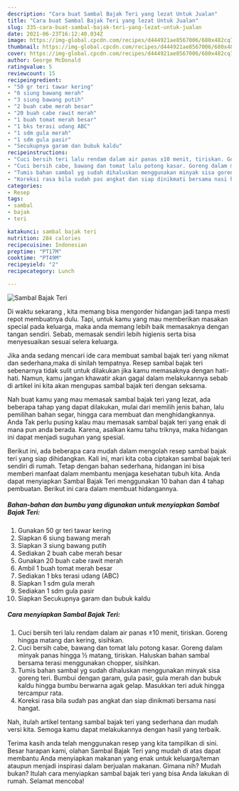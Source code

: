 ```yaml
---
description: "Cara buat Sambal Bajak Teri yang lezat Untuk Jualan"
title: "Cara buat Sambal Bajak Teri yang lezat Untuk Jualan"
slug: 335-cara-buat-sambal-bajak-teri-yang-lezat-untuk-jualan
date: 2021-06-23T16:12:40.034Z
image: https://img-global.cpcdn.com/recipes/d444921ae8567006/680x482cq70/sambal-bajak-teri-foto-resep-utama.jpg
thumbnail: https://img-global.cpcdn.com/recipes/d444921ae8567006/680x482cq70/sambal-bajak-teri-foto-resep-utama.jpg
cover: https://img-global.cpcdn.com/recipes/d444921ae8567006/680x482cq70/sambal-bajak-teri-foto-resep-utama.jpg
author: George McDonald
ratingvalue: 5
reviewcount: 15
recipeingredient:
- "50 gr teri tawar kering"
- "6 siung bawang merah"
- "3 siung bawang putih"
- "2 buah cabe merah besar"
- "20 buah cabe rawit merah"
- "1 buah tomat merah besar"
- "1 bks terasi udang ABC"
- "1 sdm gula merah"
- "1 sdm gula pasir"
- "Secukupnya garam dan bubuk kaldu"
recipeinstructions:
- "Cuci bersih teri lalu rendam dalam air panas ±10 menit, tiriskan. Goreng hingga matang dan kering, sisihkan."
- "Cuci bersih cabe, bawang dan tomat lalu potong kasar. Goreng dalam minyak panas hingga ½ matang, tiriskan. Haluskan bahan sambal bersama terasi menggunakan chopper, sisihkan."
- "Tumis bahan sambal yg sudah dihaluskan menggunakan minyak sisa goreng teri. Bumbui dengan garam, gula pasir, gula merah dan bubuk kaldu hingga bumbu berwarna agak gelap. Masukkan teri aduk hingga tercampur rata."
- "Koreksi rasa bila sudah pas angkat dan siap dinikmati bersama nasi hangat."
categories:
- Resep
tags:
- sambal
- bajak
- teri

katakunci: sambal bajak teri 
nutrition: 284 calories
recipecuisine: Indonesian
preptime: "PT17M"
cooktime: "PT49M"
recipeyield: "2"
recipecategory: Lunch

---
```



![Sambal Bajak Teri](https://img-global.cpcdn.com/recipes/d444921ae8567006/680x482cq70/sambal-bajak-teri-foto-resep-utama.jpg)

Di waktu  sekarang , kita memang bisa mengorder hidangan jadi tanpa mesti repot membuatnya dulu. Tapi, untuk kamu yang mau memberikan masakan special pada keluarga, maka anda memang lebih baik memasaknya dengan tangan sendiri. Sebab, memasak sendiri lebih higienis serta bisa menyesuaikan sesuai selera keluarga.

Jika anda sedang mencari ide cara membuat sambal bajak teri yang nikmat dan sederhana,maka di sinilah tempatnya. Resep sambal bajak teri  sebenarnya tidak sulit untuk dilakukan jika kamu memasaknya dengan hati-hati. Namun, kamu jangan khawatir akan gagal dalam melakukannya 
sebab di artikel ini kita akan mengupas sambal bajak teri dengan seksama.  



Nah buat kamu yang mau memasak sambal bajak teri yang lezat, ada beberapa tahap yang dapat dilakukan, mulai dari memilih jenis bahan, lalu pemilihan bahan segar, hingga cara membuat dan menghidangkannya. Anda Tak perlu pusing kalau mau memasak sambal bajak teri yang enak di mana pun anda berada. Karena, asalkan kamu  tahu triknya, maka hidangan ini dapat menjadi suguhan yang spesial.

Berikut ini, ada beberapa cara mudah dalam mengolah resep sambal bajak teri yang siap dihidangkan. Kali ini, mari kita coba ciptakan sambal bajak teri sendiri di rumah. Tetap dengan bahan sederhana, hidangan ini bisa memberi manfaat dalam membantu menjaga kesehatan tubuh kita. Anda dapat menyiapkan Sambal Bajak Teri menggunakan 10 bahan dan 4 tahap pembuatan. Berikut ini cara dalam membuat hidangannya.

<!--inarticleads1-->

##### Bahan-bahan dan bumbu yang digunakan untuk menyiapkan Sambal Bajak Teri:

1. Gunakan 50 gr teri tawar kering
1. Siapkan 6 siung bawang merah
1. Siapkan 3 siung bawang putih
1. Sediakan 2 buah cabe merah besar
1. Gunakan 20 buah cabe rawit merah
1. Ambil 1 buah tomat merah besar
1. Sediakan 1 bks terasi udang (ABC)
1. Siapkan 1 sdm gula merah
1. Sediakan 1 sdm gula pasir
1. Siapkan Secukupnya garam dan bubuk kaldu




<!--inarticleads2-->

##### Cara menyiapkan Sambal Bajak Teri:

1. Cuci bersih teri lalu rendam dalam air panas ±10 menit, tiriskan. Goreng hingga matang dan kering, sisihkan.
1. Cuci bersih cabe, bawang dan tomat lalu potong kasar. Goreng dalam minyak panas hingga ½ matang, tiriskan. Haluskan bahan sambal bersama terasi menggunakan chopper, sisihkan.
1. Tumis bahan sambal yg sudah dihaluskan menggunakan minyak sisa goreng teri. Bumbui dengan garam, gula pasir, gula merah dan bubuk kaldu hingga bumbu berwarna agak gelap. Masukkan teri aduk hingga tercampur rata.
1. Koreksi rasa bila sudah pas angkat dan siap dinikmati bersama nasi hangat.




Nah, itulah artikel tentang  sambal bajak teri  yang sederhana dan mudah versi kita. Semoga kamu dapat melakukannya dengan hasil yang terbaik. 

Terima kasih anda telah menggunakan resep yang kita tampilkan di sini. Besar harapan kami, olahan  Sambal Bajak Teri yang mudah di atas dapat membantu Anda menyiapkan makanan yang enak untuk keluarga/teman ataupun menjadi inspirasi dalam berjualan makanan. Gimana nih? Mudah bukan? Itulah cara menyiapkan sambal bajak teri yang bisa Anda lakukan di rumah. Selamat mencoba!

